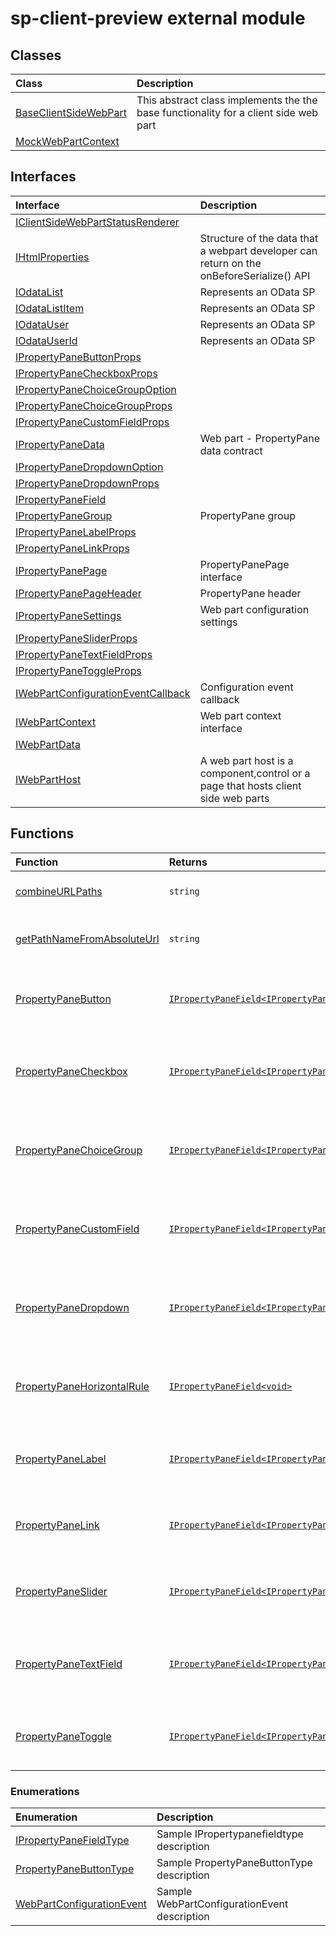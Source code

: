# sp-client-preview external module



## Classes

| Class	   |  Description |
|:-------------|:---------------|
| [BaseClientSideWebPart](./sp-client-preview/baseclientsidewebpart.md)     | This abstract class implements the the base functionality for a client side web part |
| [MockWebPartContext](./sp-client-preview/mockwebpartcontext.md)     |  |



## Interfaces

| Interface	   |  Description |
|:-------------|:---------------|
| [IClientSideWebPartStatusRenderer](./sp-client-preview/iclientsidewebpartstatusrenderer.md)   |   |
| [IHtmlProperties](./sp-client-preview/ihtmlproperties.md)   | Structure of the data that a webpart developer can return on the onBeforeSerialize() API  |
| [IOdataList](./sp-client-preview/iodatalist.md)   | Represents an OData SP  |
| [IOdataListItem](./sp-client-preview/iodatalistitem.md)   | Represents an OData SP  |
| [IOdataUser](./sp-client-preview/iodatauser.md)   | Represents an OData SP  |
| [IOdataUserId](./sp-client-preview/iodatauserid.md)   | Represents an OData SP  |
| [IPropertyPaneButtonProps](./sp-client-preview/ipropertypanebuttonprops.md)   |   |
| [IPropertyPaneCheckboxProps](./sp-client-preview/ipropertypanecheckboxprops.md)   |   |
| [IPropertyPaneChoiceGroupOption](./sp-client-preview/ipropertypanechoicegroupoption.md)   |   |
| [IPropertyPaneChoiceGroupProps](./sp-client-preview/ipropertypanechoicegroupprops.md)   |   |
| [IPropertyPaneCustomFieldProps](./sp-client-preview/ipropertypanecustomfieldprops.md)   |   |
| [IPropertyPaneData](./sp-client-preview/ipropertypanedata.md)   | Web part - PropertyPane data contract  |
| [IPropertyPaneDropdownOption](./sp-client-preview/ipropertypanedropdownoption.md)   |   |
| [IPropertyPaneDropdownProps](./sp-client-preview/ipropertypanedropdownprops.md)   |   |
| [IPropertyPaneField](./sp-client-preview/ipropertypanefield.md)   |   |
| [IPropertyPaneGroup](./sp-client-preview/ipropertypanegroup.md)   | PropertyPane group  |
| [IPropertyPaneLabelProps](./sp-client-preview/ipropertypanelabelprops.md)   |   |
| [IPropertyPaneLinkProps](./sp-client-preview/ipropertypanelinkprops.md)   |   |
| [IPropertyPanePage](./sp-client-preview/ipropertypanepage.md)   | PropertyPanePage interface  |
| [IPropertyPanePageHeader](./sp-client-preview/ipropertypanepageheader.md)   | PropertyPane header  |
| [IPropertyPaneSettings](./sp-client-preview/ipropertypanesettings.md)   | Web part configuration settings  |
| [IPropertyPaneSliderProps](./sp-client-preview/ipropertypanesliderprops.md)   |   |
| [IPropertyPaneTextFieldProps](./sp-client-preview/ipropertypanetextfieldprops.md)   |   |
| [IPropertyPaneToggleProps](./sp-client-preview/ipropertypanetoggleprops.md)   |   |
| [IWebPartConfigurationEventCallback](./sp-client-preview/iwebpartconfigurationeventcallback.md)   | Configuration event callback  |
| [IWebPartContext](./sp-client-preview/iwebpartcontext.md)   | Web part context interface  |
| [IWebPartData](./sp-client-preview/iwebpartdata.md)   |   |
| [IWebPartHost](./sp-client-preview/iwebparthost.md)   | A web part host is a component,control or a page that hosts client side web parts  |



## Functions

| Function	   | Returns | Description |
|:-------------|:------|:---------------|
| [combineURLPaths](./sp-client-preview/combineurlpaths-jcms9.md) |`string`  | Combines any number of URL paths  |
| [getPathNameFromAbsoluteUrl](./sp-client-preview/getpathnamefromabsoluteurl-uobc9.md) |`string`  | Get's the path name from an absolute url  |
| [PropertyPaneButton](./sp-client-preview/propertypanebutton-1guo9.md) |[`IPropertyPaneField<IPropertyPaneButtonProps>`](../sp-client-preview/ipropertypanefield.md)  | Helper method to create a Button on the PropertyPane  |
| [PropertyPaneCheckbox](./sp-client-preview/propertypanecheckbox-tnjq9.md) |[`IPropertyPaneField<IPropertyPaneCheckboxProps>`](../sp-client-preview/ipropertypanefield.md)  | Helper method to create a Checkbox on the PropertyPane  |
| [PropertyPaneChoiceGroup](./sp-client-preview/propertypanechoicegroup-2m0w9.md) |[`IPropertyPaneField<IPropertyPaneChoiceGroupProps>`](../sp-client-preview/ipropertypanefield.md)  | Helper method to create a Choice Group on the PropertyPane  |
| [PropertyPaneCustomField](./sp-client-preview/propertypanecustomfield-xr2i9.md) |[`IPropertyPaneField<IPropertyPaneCustomFieldProps>`](../sp-client-preview/ipropertypanefield.md)  | Helper method to create a Choice Group on the PropertyPane  |
| [PropertyPaneDropdown](./sp-client-preview/propertypanedropdown-edlq9.md) |[`IPropertyPaneField<IPropertyPaneDropdownProps>`](../sp-client-preview/ipropertypanefield.md)  | Helper method to create a Dropdown on the PropertyPane  |
| [PropertyPaneHorizontalRule](./sp-client-preview/propertypanehorizontalrule-vuly9.md) |[`IPropertyPaneField<void>`](../sp-client-preview/ipropertypanefield.md)  | Helper method to create a Horizontal Rule on the PropertyPane  |
| [PropertyPaneLabel](./sp-client-preview/propertypanelabel-9upq9.md) |[`IPropertyPaneField<IPropertyPaneLabelProps>`](../sp-client-preview/ipropertypanefield.md)  | Helper method to create a Label on the PropertyPane  |
| [PropertyPaneLink](./sp-client-preview/propertypanelink-7ses9.md) |[`IPropertyPaneField<IPropertyPaneLinkProps>`](../sp-client-preview/ipropertypanefield.md)  | Helper method to create a Link on the PropertyPane  |
| [PropertyPaneSlider](./sp-client-preview/propertypaneslider-gqcs9.md) |[`IPropertyPaneField<IPropertyPaneSliderProps>`](../sp-client-preview/ipropertypanefield.md)  | Helper method to create a Slider on the PropertyPane  |
| [PropertyPaneTextField](./sp-client-preview/propertypanetextfield-zv7c9.md) |[`IPropertyPaneField<IPropertyPaneTextFieldProps>`](../sp-client-preview/ipropertypanefield.md)  | Helper method to create a TextField on the PropertyPane  |
| [PropertyPaneToggle](./sp-client-preview/propertypanetoggle-3vb09.md) |[`IPropertyPaneField<IPropertyPaneToggleProps>`](../sp-client-preview/ipropertypanefield.md)  | Helper method to create a Toggle on the PropertyPane  |


### Enumerations

| Enumeration	   | Description|
|:-----------|:------------|
|[IPropertyPaneFieldType](./sp-client-preview/ipropertypanefieldtype.md)    | Sample IPropertypanefieldtype description |
|[PropertyPaneButtonType](./sp-client-preview/propertypanebuttontype.md)    | Sample PropertyPaneButtonType description |
|[WebPartConfigurationEvent](./sp-client-preview/webpartconfigurationevent.md)    | Sample WebPartConfigurationEvent description |




